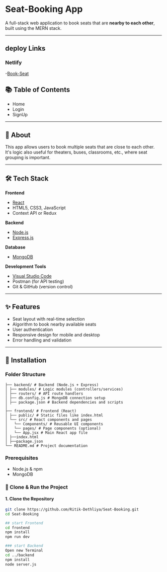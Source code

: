 # Seat-Booking App

A full-stack web application to book seats that are **nearby to each other**, built using the MERN stack.

---

## deploy Links
### Netlify
-[Book-Seat](https://book-trains-seats.netlify.app/)
## 📚 Table of Contents

- Home
- Login
- SignUp 

---

## 🧾 About

This app allows users to book multiple seats that are close to each other. It's logic also useful for theaters, buses, classrooms, etc., where seat grouping is important.

---

## 🛠️ Tech Stack

**Frontend**  
- [React](https://reactjs.org/)
- HTML5, CSS3, JavaScript  
- Context API or Redux

**Backend**  
- [Node.js](https://nodejs.org/)
- [Express.js](https://expressjs.com/)

**Database**  
- [MongoDB](https://www.mongodb.com/)

**Development Tools**  
- [Visual Studio Code](https://code.visualstudio.com/)
- Postman (for API testing)
- Git & GitHub (version control)

---

## ✨ Features

- Seat layout with real-time selection
- Algorithm to book nearby available seats
- User authentication 
- Responsive design for mobile and desktop
- Error handling and validation

---

## 🚀 Installation

### Folder Structure
```
├── backend/ # Backend (Node.js + Express)
│ ├── modules/ # Logic modules (controllers/services)
│ ├── routers/ # API route handlers
│ ├── db.config.js # MongoDB connection setup
│ ├── package.json # Backend dependencies and scripts
│
├── frontend/ # Frontend (React)
│ ├── public/ # Static files like index.html
│ └── src/ # React components and pages
│   └── Components/ # Reusable UI components
│   └── pages/ # Page components (optional)
│   └── App.jsx # Main React app file
│ ├──index.html   
│ ├──package.json
└── README.md # Project documentation
```
### Prerequisites

- Node.js & npm
- MongoDB

### 🚀 Clone & Run the Project

#### 1. Clone the Repository

```bash
git clone https://github.com/Ritik-Dethliya/Seat-Booking.git
cd Seat-Booking

## start Frontend
cd frontend
npm install
npm run dev

### start Backend
Open new Terminal
cd ../backend
npm install
node server.js